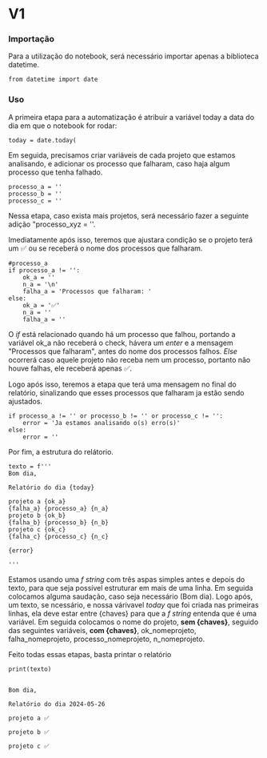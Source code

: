 
# V1
### Importação
Para a utilização do notebook, será necessário importar apenas a biblioteca datetime.
````
from datetime import date
````
### Uso
A primeira etapa para a automatização é atribuir a variável today a data do dia em que o notebook for rodar:
````
today = date.today(
````
Em seguida, precisamos criar variáveis de cada projeto que estamos analisando, e adicionar os processo que falharam, caso haja algum processo que tenha falhado.

````
processo_a = ''
processo_b = ''
processo_c = ''
````
Nessa etapa, caso exista mais projetos, será necessário fazer a seguinte adição "processo_xyz = ''.

Imediatamente após isso, teremos que ajustara condição se o projeto terá um ✅ ou se receberá o nome dos processos que falharam. 
````
#processo_a
if processo_a != '':
    ok_a = ''
    n_a = '\n'
    falha_a = 'Processos que falharam: '
else:
    ok_a = '✅'
    n_a = ''
    falha_a = ''
````
O _if_ está relacionado quando há um processo que falhou, portando a variável ok_a não receberá o check, hávera um _enter_ e a mensagem "Processos que falharam", antes do nome dos processos falhos.
_Else_ ocorrerá caso aquele projeto não receba nem um processo, portanto não houve falhas, ele receberá apenas ✅.

Logo após isso, teremos a etapa que terá uma mensagem no final do relatório, sinalizando que esses processos que falharam ja estão sendo ajustados.
````
if processo_a != '' or processo_b != '' or processo_c != '':
    error = 'Ja estamos analisando o(s) erro(s)'
else:
    error = ''
````
Por fim, a estrutura do relátorio.
````
texto = f'''
Bom dia,

Relatório do dia {today}

projeto a {ok_a}
{falha_a} {processo_a} {n_a}
projeto b {ok_b}
{falha_b} {processo_b} {n_b}
projeto c {ok_c}
{falha_c} {processo_c} {n_c}

{error}

'''
````
Estamos usando uma _f string_ com três aspas simples antes e depois do texto, para que seja possível estruturar em mais de uma linha. Em seguida colocamos alguma saudação, caso seja necessário (Bom dia). Logo após, um texto, se ncessário, e nossa várivavel _today_ que foi criada nas primeiras linhas, ela deve estar entre {chaves} para que a _f string_ entenda que é uma variável.
Em seguida colocamos o nome do projeto, **sem {chaves}**, seguido das seguintes variáveis, **com {chaves}**, ok_nomeprojeto, falha_nomeprojeto, processo_nomeprojeto, n_nomeprojeto.

Feito todas essas etapas, basta printar o relatório
````
print(texto)
````
````

Bom dia,

Relatório do dia 2024-05-26

projeto a ✅
  
projeto b ✅
  
projeto c ✅
````



